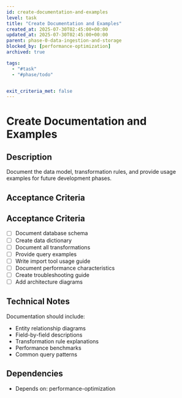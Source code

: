 ```yaml
---
id: create-documentation-and-examples
level: task
title: "Create Documentation and Examples"
created_at: 2025-07-30T02:45:00+00:00
updated_at: 2025-07-30T02:45:00+00:00
parent: phase-0-data-ingestion-and-storage
blocked_by: [performance-optimization]
archived: true

tags:
  - "#task"
  - "#phase/todo"


exit_criteria_met: false
---
```


# Create Documentation and Examples

## Description

Document the data model, transformation rules, and provide usage examples for future development phases.

## Acceptance Criteria

## Acceptance Criteria

- [ ] Document database schema
- [ ] Create data dictionary
- [ ] Document all transformations
- [ ] Provide query examples
- [ ] Write import tool usage guide
- [ ] Document performance characteristics
- [ ] Create troubleshooting guide
- [ ] Add architecture diagrams

## Technical Notes

Documentation should include:
- Entity relationship diagrams
- Field-by-field descriptions
- Transformation rule explanations
- Performance benchmarks
- Common query patterns

## Dependencies

- Depends on: performance-optimization
